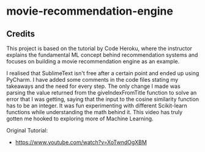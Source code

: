 # movie-recommendation-engine

## Credits

This project is based on the tutorial by Code Heroku, where the instructor explains the fundamental ML concept behind recommendation systems and focuses on building a movie recommendation engine as an example.

I realised that SublimeText isn't free after a certain point and ended up using PyCharm. I have added some comments in the code files stating my takeaways and the need for every step. The only change I made was parsing the value returned from the giveIndexFromTitle function to solve an error that I was getting, saying that the input to the cosine similarity function has to be an integer. It was fun experimenting with different Scikit-learn functions while understanding the math behind it. This video has truly gotten me hooked to exploring more of Machine Learning.

Original Tutorial:
- https://www.youtube.com/watch?v=XoTwndOgXBM
  
